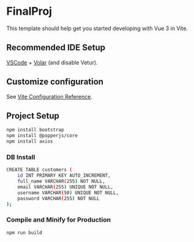 # FinalProj

This template should help get you started developing with Vue 3 in Vite.

## Recommended IDE Setup

[VSCode](https://code.visualstudio.com/) + [Volar](https://marketplace.visualstudio.com/items?itemName=Vue.volar) (and disable Vetur).

## Customize configuration

See [Vite Configuration Reference](https://vitejs.dev/config/).

## Project Setup

```sh
npm install bootstrap
npm install @popperjs/core
npm install axios
```

### DB Install

```sh
CREATE TABLE customers (
    id INT PRIMARY KEY AUTO_INCREMENT,
    full_name VARCHAR(255) NOT NULL,
    email VARCHAR(255) UNIQUE NOT NULL,
    username VARCHAR(50) UNIQUE NOT NULL,
    password VARCHAR(255) NOT NULL
);
```

### Compile and Minify for Production

```sh
npm run build
```
